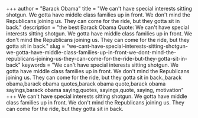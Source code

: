 +++
author = "Barack Obama"
title = "We can't have special interests sitting shotgun. We gotta have middle class families up in front. We don't mind the Republicans joining us. They can come for the ride, but they gotta sit in back."
description = "the best Barack Obama Quote: We can't have special interests sitting shotgun. We gotta have middle class families up in front. We don't mind the Republicans joining us. They can come for the ride, but they gotta sit in back."
slug = "we-cant-have-special-interests-sitting-shotgun-we-gotta-have-middle-class-families-up-in-front-we-dont-mind-the-republicans-joining-us-they-can-come-for-the-ride-but-they-gotta-sit-in-back"
keywords = "We can't have special interests sitting shotgun. We gotta have middle class families up in front. We don't mind the Republicans joining us. They can come for the ride, but they gotta sit in back.,barack obama,barack obama quotes,barack obama quote,barack obama sayings,barack obama saying,quotes, sayings,quote, saying, motivation"
+++
We can't have special interests sitting shotgun. We gotta have middle class families up in front. We don't mind the Republicans joining us. They can come for the ride, but they gotta sit in back.
